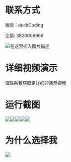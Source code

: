 # 联系方式

微信：duckCoding

企鹅: 3820006966

![在这里插入图片描述](http://upload.cxycsx.vip/91ab4bcb4f2c4c6db86365bb6d6e9c62.jpeg)

# 详细视频演示

请联系我获取更详细的演示视频

# 运行截图

![](http://www.bysj52.com/uploadfile/ueditor/image/202306/%E6%AF%95%E8%AE%BEssm587%E4%BC%81%E4%B8%9A%E4%BA%BA%E6%89%8D%E7%AE%A1%E7%90%86%E4%B8%8E%E6%B5%8B%E8%AF%84%E7%B3%BB%E7%BB%9F%E7%9A%84+vue%E6%AF%95%E4%B8%9A%E8%AE%BE%E8%AE%A1/3.png)![](http://www.bysj52.com/uploadfile/ueditor/image/202306/%E6%AF%95%E8%AE%BEssm587%E4%BC%81%E4%B8%9A%E4%BA%BA%E6%89%8D%E7%AE%A1%E7%90%86%E4%B8%8E%E6%B5%8B%E8%AF%84%E7%B3%BB%E7%BB%9F%E7%9A%84+vue%E6%AF%95%E4%B8%9A%E8%AE%BE%E8%AE%A1/5.png)![](http://www.bysj52.com/uploadfile/ueditor/image/202306/%E6%AF%95%E8%AE%BEssm587%E4%BC%81%E4%B8%9A%E4%BA%BA%E6%89%8D%E7%AE%A1%E7%90%86%E4%B8%8E%E6%B5%8B%E8%AF%84%E7%B3%BB%E7%BB%9F%E7%9A%84+vue%E6%AF%95%E4%B8%9A%E8%AE%BE%E8%AE%A1/2.png)![](http://www.bysj52.com/uploadfile/ueditor/image/202306/%E6%AF%95%E8%AE%BEssm587%E4%BC%81%E4%B8%9A%E4%BA%BA%E6%89%8D%E7%AE%A1%E7%90%86%E4%B8%8E%E6%B5%8B%E8%AF%84%E7%B3%BB%E7%BB%9F%E7%9A%84+vue%E6%AF%95%E4%B8%9A%E8%AE%BE%E8%AE%A1/1.png)![](http://www.bysj52.com/uploadfile/ueditor/image/202306/%E6%AF%95%E8%AE%BEssm587%E4%BC%81%E4%B8%9A%E4%BA%BA%E6%89%8D%E7%AE%A1%E7%90%86%E4%B8%8E%E6%B5%8B%E8%AF%84%E7%B3%BB%E7%BB%9F%E7%9A%84+vue%E6%AF%95%E4%B8%9A%E8%AE%BE%E8%AE%A1/4.png)

# 为什么选择我

![](http://upload.cxycsx.vip/%E7%A8%8B%E5%BA%8F%E8%AE%BE%E8%AE%A1.png)

